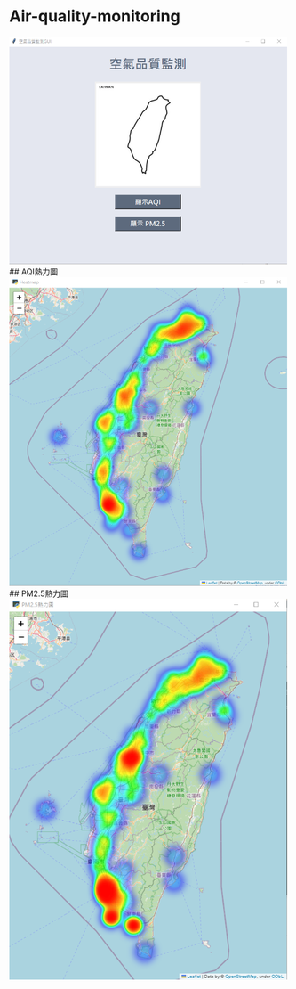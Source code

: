 # Air-quality-monitoring
<img src="https://github.com/JasmineLin1205/Air-quality-monitoring/blob/37f67184682f4e00e21538bbff4752d768c9e424/picture/%E4%BB%8B%E9%9D%A2.png" alt="page1" width="500"/>
## AQI熱力圖
<img src="https://github.com/JasmineLin1205/Air-quality-monitoring/blob/37f67184682f4e00e21538bbff4752d768c9e424/picture/AQI.png" alt="page2" width="500"/>
## PM2.5熱力圖
<img src="https://github.com/JasmineLin1205/Air-quality-monitoring/blob/37f67184682f4e00e21538bbff4752d768c9e424/picture/pm2.5.png" alt="page3" width="500"/>
